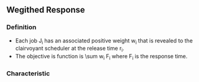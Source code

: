 ## Wegithed Response

### Definition
- Each job J<sub>i</sub> has an associated positive weight w<sub>i</sub> that is revealed to the clairvoyant scheduler at the release time r<sub>i</sub>. 
- The objective is function is \sum w<sub>i</sub> F<sub>i</sub> where F<sub>i</sub> is the response time.

### Characteristic
